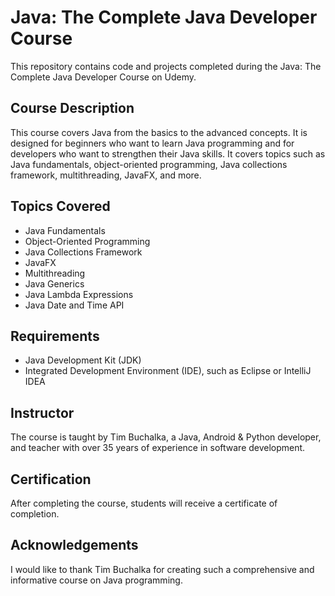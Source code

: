 # Java: The Complete Java Developer Course

This repository contains code and projects completed during the Java: The Complete Java Developer Course on Udemy.

## Course Description

This course covers Java from the basics to the advanced concepts. It is designed for beginners who want to learn Java programming and for developers who want to strengthen their Java skills. It covers topics such as Java fundamentals, object-oriented programming, Java collections framework, multithreading, JavaFX, and more.

## Topics Covered

- Java Fundamentals
- Object-Oriented Programming
- Java Collections Framework
- JavaFX
- Multithreading
- Java Generics
- Java Lambda Expressions
- Java Date and Time API

## Requirements

- Java Development Kit (JDK)
- Integrated Development Environment (IDE), such as Eclipse or IntelliJ IDEA

## Instructor

The course is taught by Tim Buchalka, a Java, Android & Python developer, and teacher with over 35 years of experience in software development.

## Certification

After completing the course, students will receive a certificate of completion.

## Acknowledgements

I would like to thank Tim Buchalka for creating such a comprehensive and informative course on Java programming.
